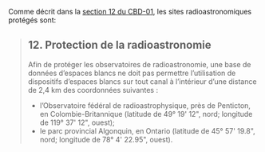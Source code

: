 Comme décrit dans la [section 12 du CBD-01](http://www.ic.gc.ca/eic/site/smt-gst.nsf/fra/sf10928.html#s12), les sites radioastronomiques protégés sont:

> ## 12. Protection de la radioastronomie
>
> Afin de protéger les observatoires de radioastronomie, une base de données d’espaces blancs ne doit pas permettre l’utilisation de dispositifs d’espaces blancs sur tout canal à l’intérieur d’une distance de 2,4 km des coordonnées suivantes :
>
> * l’Observatoire fédéral de radioastrophysique, près de Penticton, en Colombie-Britannique (latitude de 49° 19' 12", nord; longitude de 119° 37' 12", ouest);
> * le parc provincial Algonquin, en Ontario (latitude de 45° 57' 19.8", nord; longitude de 78° 4' 22.95", ouest).



